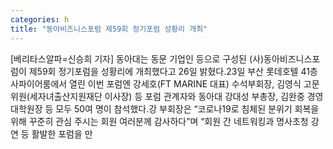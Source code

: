 ```yaml
---
categories: h
title: "동아비즈니스포럼 제59회 정기포럼 성황리 개최"
---
```

[베리타스알파=신승희 기자] 동아대는 동문 기업인 등으로 구성된 (사)동아비즈니스포럼이 제59회 정기포럼을 성황리에 개최했다고 26일 밝혔다.23일 부산 롯데호텔 41층 사파이어룸에서 열린 이번 포럼엔 강세호(FT MARINE 대표) 수석부회장, 김영식 고문위원(세자녀출산지원재단 이사장) 등 포럼 관계자와 동아대 강대성 부총장, 김완중 경영대학원장 등 모두 50여 명이 참석했다.강 부회장은 “코로나19로 침체된 분위기 회복을 위해 꾸준히 관심 주시는 회원 여러분께 감사하다”며 “회원 간 네트워킹과 명사초청 강연 등 활발한 포럼을 만